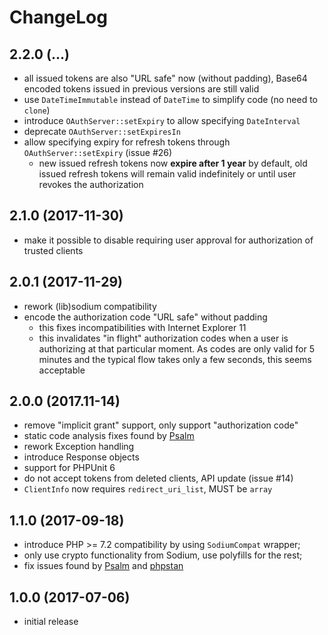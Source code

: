 # ChangeLog

## 2.2.0 (...)
- all issued tokens are also "URL safe" now (without padding), Base64 encoded 
  tokens issued in previous versions are still valid
- use `DateTimeImmutable` instead of `DateTime` to simplify code (no need to 
  `clone`)
- introduce `OAuthServer::setExpiry` to allow specifying `DateInterval`
- deprecate `OAuthServer::setExpiresIn`
- allow specifying expiry for refresh tokens through `OAuthServer::setExpiry` 
  (issue #26)
  - new issued refresh tokens now **expire after 1 year** by default, old 
    issued refresh tokens will remain valid indefinitely or until user revokes
    the authorization

## 2.1.0 (2017-11-30)
- make it possible to disable requiring user approval for authorization of
  trusted clients

## 2.0.1 (2017-11-29)
- rework (lib)sodium compatibility
- encode the authorization code "URL safe" without padding
  - this fixes incompatibilities with Internet Explorer 11
  - this invalidates "in flight" authorization codes when a user is 
    authorizing at that particular moment. As codes are only valid for 5 
    minutes and the typical flow takes only a few seconds, this seems
    acceptable

## 2.0.0 (2017.11-14)
- remove "implicit grant" support, only support "authorization code"
- static code analysis fixes found by [Psalm](https://github.com/vimeo/psalm)
- rework Exception handling
- introduce Response objects
- support for PHPUnit 6
- do not accept tokens from deleted clients, API update (issue #14)
- `ClientInfo` now requires `redirect_uri_list`, MUST be `array`

## 1.1.0 (2017-09-18)
- introduce PHP >= 7.2 compatibility by using `SodiumCompat` wrapper;
- only use crypto functionality from Sodium, use polyfills for the rest;
- fix issues found by [Psalm](https://getpsalm.org/) and 
  [phpstan](https://github.com/phpstan/phpstan)

## 1.0.0 (2017-07-06)
- initial release
